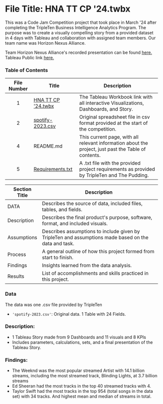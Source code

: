 # File Title: HNA TT CP '24.twbx

This was a Code Jam Competition project that took place in March '24 after completing the TripleTen Business Intelligence Analytics Program. The purpose was to create a visually compelling story from a provided dataset in 4 days with Tableau and collaboration with assigned team members. Our team name was Horizon Nexus Alliance. 

Team Horizon Nexus Alliance's recorded presentation can be found <a href='https://www.youtube.com/watch?v=rWTYgq_3ER4' target=_blank><u>here</u>.</a>
Tableau Public link <a href='https://public.tableau.com/views/HNATTCP24/Home?:language=en-US&:sid=&:display_count=n&:origin=viz_share_link' target=_blank><u>here</u>.</a>

### Table of Contents
| File Number | Title | Description |
| :-----------: | ----------- |----------- |
| 1 | [HNA TT CP '24.twbx](https://public.tableau.com/views/HNATTCP24/Home?:language=en-US&:sid=&:display_count=n&:origin=viz_share_link) | The Tableau Workbook link with all interactive Visualizations, Dashboards, and Story. |
| 2 | [spotify-2023.csv](https://docs.google.com/spreadsheets/d/1fQdVitg5sCaTi4TOxTEkHb0oV7iovSaft9R-tJsa3J4/edit?usp=sharing) | Original spreadsheet file in csv format provided at the start of the competition. |
| 4 | README.md | This current page, with all relevant information about the project, just past the Table of contents. |
| 5 | [Requirements.txt](https://github.com/LeeRIII/Data_projects_TripleTen/blob/main/CodePudding%20March%20'23/Requirements.txt) | A .txt file with the provided project requirements as provided by TripleTen and The Pudding. |

| Section Title | Description |
| ----------- |----------- |
| DATA | Describes the source of data, included files, tables, and fields. |
| Description | Describes the final product's purpose, software, format, and included visuals. |
| Assumptions | Describes assumptions to include given by TripleTen and assumptions made based on the data and task. |
| Process | A general outline of how this project formed from start to finish. |
| Findings | Insights learned from the data analysis. |
| Results | List of accomplishments and skills practiced in this project. |

### Data
The data was one .csv file provided by TripleTen
- `'spotify-2023.csv'`: Original data. 1 Table with 24 Fields. 

### Description:
- 1 Tableau Story made from 9 Dashboards and 11 visuals and 8 KPIs
- Includes parameters, calculations, sets, and a final presentation of the Tableau Story.

### Findings:
- The Weeknd was the most popular streamed Artist with 14.1 billion streams, including the most streamed track, Blinding Lights, at 3.7 billion streams
- Ed Sheeran had the most tracks in the top 40 streamed tracks with 4.
- Taylor Swift had the most tracks in the top 954 (total songs in the data set) with 34 tracks. And highest mean and median of streams in total. 
